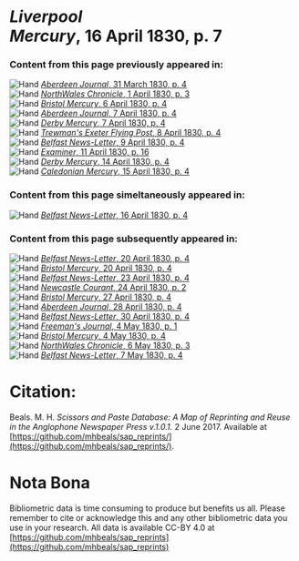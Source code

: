 # *Liverpool Mercury*, 16 April 1830, p. 7  
  
### Content from this page previously appeared in:  
![Hand](http://scissorsandpaste.net/wp-content/uploads/2017/06/smallhandpointer.png) [*Aberdeen Journal*, 31 March 1830, p. 4](https://mhbeals.github.io/sap_html/Aberdeen-Journal/Aberdeen-Journal-31-March-1830-p-4)  
![Hand](http://scissorsandpaste.net/wp-content/uploads/2017/06/smallhandpointer.png) [*NorthWales Chronicle*, 1 April 1830, p. 3](https://mhbeals.github.io/sap_html/NorthWales-Chronicle/NorthWales-Chronicle-1-April-1830-p-3)  
![Hand](http://scissorsandpaste.net/wp-content/uploads/2017/06/smallhandpointer.png) [*Bristol Mercury*, 6 April 1830, p. 4](https://mhbeals.github.io/sap_html/Bristol-Mercury/Bristol-Mercury-6-April-1830-p-4)  
![Hand](http://scissorsandpaste.net/wp-content/uploads/2017/06/smallhandpointer.png) [*Aberdeen Journal*, 7 April 1830, p. 4](https://mhbeals.github.io/sap_html/Aberdeen-Journal/Aberdeen-Journal-7-April-1830-p-4)  
![Hand](http://scissorsandpaste.net/wp-content/uploads/2017/06/smallhandpointer.png) [*Derby Mercury*, 7 April 1830, p. 4](https://mhbeals.github.io/sap_html/Derby-Mercury/Derby-Mercury-7-April-1830-p-4)  
![Hand](http://scissorsandpaste.net/wp-content/uploads/2017/06/smallhandpointer.png) [*Trewman's Exeter Flying Post*, 8 April 1830, p. 4](https://mhbeals.github.io/sap_html/Trewman's-Exeter-Flying-Post/Trewman's-Exeter-Flying-Post-8-April-1830-p-4)  
![Hand](http://scissorsandpaste.net/wp-content/uploads/2017/06/smallhandpointer.png) [*Belfast News-Letter*, 9 April 1830, p. 4](https://mhbeals.github.io/sap_html/Belfast-News-Letter/Belfast-News-Letter-9-April-1830-p-4)  
![Hand](http://scissorsandpaste.net/wp-content/uploads/2017/06/smallhandpointer.png) [*Examiner*, 11 April 1830, p. 16](https://mhbeals.github.io/sap_html/Examiner/Examiner-11-April-1830-p-16)  
![Hand](http://scissorsandpaste.net/wp-content/uploads/2017/06/smallhandpointer.png) [*Derby Mercury*, 14 April 1830, p. 4](https://mhbeals.github.io/sap_html/Derby-Mercury/Derby-Mercury-14-April-1830-p-4)  
![Hand](http://scissorsandpaste.net/wp-content/uploads/2017/06/smallhandpointer.png) [*Caledonian Mercury*, 15 April 1830, p. 4](https://mhbeals.github.io/sap_html/Caledonian-Mercury/Caledonian-Mercury-15-April-1830-p-4)  
  
### Content from this page simeltaneously appeared in:  
![Hand](http://scissorsandpaste.net/wp-content/uploads/2017/06/smallhandpointer.png) [*Belfast News-Letter*, 16 April 1830, p. 4](https://mhbeals.github.io/sap_html/Belfast-News-Letter/Belfast-News-Letter-16-April-1830-p-4)  
  
### Content from this page subsequently appeared in:  
![Hand](http://scissorsandpaste.net/wp-content/uploads/2017/06/smallhandpointer.png) [*Belfast News-Letter*, 20 April 1830, p. 4](https://mhbeals.github.io/sap_html/Belfast-News-Letter/Belfast-News-Letter-20-April-1830-p-4)  
![Hand](http://scissorsandpaste.net/wp-content/uploads/2017/06/smallhandpointer.png) [*Bristol Mercury*, 20 April 1830, p. 4](https://mhbeals.github.io/sap_html/Bristol-Mercury/Bristol-Mercury-20-April-1830-p-4)  
![Hand](http://scissorsandpaste.net/wp-content/uploads/2017/06/smallhandpointer.png) [*Belfast News-Letter*, 23 April 1830, p. 4](https://mhbeals.github.io/sap_html/Belfast-News-Letter/Belfast-News-Letter-23-April-1830-p-4)  
![Hand](http://scissorsandpaste.net/wp-content/uploads/2017/06/smallhandpointer.png) [*Newcastle Courant*, 24 April 1830, p. 2](https://mhbeals.github.io/sap_html/Newcastle-Courant/Newcastle-Courant-24-April-1830-p-2)  
![Hand](http://scissorsandpaste.net/wp-content/uploads/2017/06/smallhandpointer.png) [*Bristol Mercury*, 27 April 1830, p. 4](https://mhbeals.github.io/sap_html/Bristol-Mercury/Bristol-Mercury-27-April-1830-p-4)  
![Hand](http://scissorsandpaste.net/wp-content/uploads/2017/06/smallhandpointer.png) [*Aberdeen Journal*, 28 April 1830, p. 4](https://mhbeals.github.io/sap_html/Aberdeen-Journal/Aberdeen-Journal-28-April-1830-p-4)  
![Hand](http://scissorsandpaste.net/wp-content/uploads/2017/06/smallhandpointer.png) [*Belfast News-Letter*, 30 April 1830, p. 4](https://mhbeals.github.io/sap_html/Belfast-News-Letter/Belfast-News-Letter-30-April-1830-p-4)  
![Hand](http://scissorsandpaste.net/wp-content/uploads/2017/06/smallhandpointer.png) [*Freeman's Journal*, 4 May 1830, p. 1](https://mhbeals.github.io/sap_html/Freeman's-Journal/Freeman's-Journal-4-May-1830-p-1)  
![Hand](http://scissorsandpaste.net/wp-content/uploads/2017/06/smallhandpointer.png) [*Bristol Mercury*, 4 May 1830, p. 4](https://mhbeals.github.io/sap_html/Bristol-Mercury/Bristol-Mercury-4-May-1830-p-4)  
![Hand](http://scissorsandpaste.net/wp-content/uploads/2017/06/smallhandpointer.png) [*NorthWales Chronicle*, 6 May 1830, p. 3](https://mhbeals.github.io/sap_html/NorthWales-Chronicle/NorthWales-Chronicle-6-May-1830-p-3)  
![Hand](http://scissorsandpaste.net/wp-content/uploads/2017/06/smallhandpointer.png) [*Belfast News-Letter*, 7 May 1830, p. 4](https://mhbeals.github.io/sap_html/Belfast-News-Letter/Belfast-News-Letter-7-May-1830-p-4)  


# Citation: 

Beals. M. H. *Scissors and Paste Database: A Map of Reprinting and Reuse in the Anglophone Newspaper Press v.1.0.1.* 2 June 2017. Available at [https://github.com/mhbeals/sap_reprints/](https://github.com/mhbeals/sap_reprints/). 

# Nota Bona

Bibliometric data is time consuming to produce but benefits us all. Please remember to cite or acknowledge this and any other bibliometric data you use in your research. All data is available CC-BY 4.0 at [https://github.com/mhbeals/sap_reprints](https://github.com/mhbeals/sap_reprints)